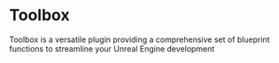 # Toolbox
Toolbox is a versatile plugin providing a comprehensive set of blueprint functions to streamline your Unreal Engine development
